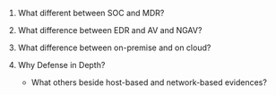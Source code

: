 1. What different between SOC and MDR?

2. What difference between EDR and AV and NGAV?

3. What difference between on-premise and on cloud?

4. Why Defense in Depth?
	- What others beside host-based and network-based evidences?
